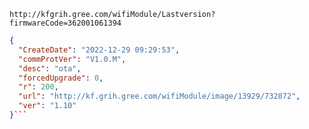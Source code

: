 `http://kfgrih.gree.com/wifiModule/Lastversion?firmwareCode=362001061394`

```json
{
  "CreateDate": "2022-12-29 09:29:53",
  "commProtVer": "V1.0.M",
  "desc": "ota",
  "forcedUpgrade": 0,
  "r": 200,
  "url": "http://kf.grih.gree.com/wifiModule/image/13929/732872",
  "ver": "1.10"
}```